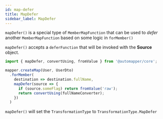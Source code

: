 ```yaml
---
id: map-defer
title: MapDefer
sidebar_label: MapDefer
---
```


`mapDefer()` is a special type of `MemberMapFunction` that can be used to *defer* another `MemberMapFunction` based on some logic in `forMember()`

`mapDefer()` accepts a `deferFunction` that will be invoked with the **Source** object. 

```ts
import { mapDefer, convertUsing, fromValue } from '@automapper/core';

mapper.createMap(User, UserDto)
  .forMember(
    destination => destination.fullName,
    mapDefer(source => {
      if (source.someFlag) return fromValue('raw');
      return convertUsing(fullNameConverter);
    })
  )
```

`mapDefer()` will set the `TransformationType` to `TransformationType.MapDefer`
